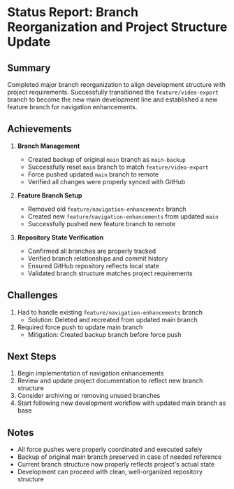# Status Report: Branch Reorganization and Project Structure Update

## Summary
Completed major branch reorganization to align development structure with project requirements. Successfully transitioned the `feature/video-export` branch to become the new main development line and established a new feature branch for navigation enhancements.

## Achievements
1. **Branch Management**
   - Created backup of original `main` branch as `main-backup`
   - Successfully reset `main` branch to match `feature/video-export`
   - Force pushed updated `main` branch to remote
   - Verified all changes were properly synced with GitHub

2. **Feature Branch Setup**
   - Removed old `feature/navigation-enhancements` branch
   - Created new `feature/navigation-enhancements` from updated `main`
   - Successfully pushed new feature branch to remote

3. **Repository State Verification**
   - Confirmed all branches are properly tracked
   - Verified branch relationships and commit history
   - Ensured GitHub repository reflects local state
   - Validated branch structure matches project requirements

## Challenges
1. Had to handle existing `feature/navigation-enhancements` branch
   - Solution: Deleted and recreated from updated main branch
2. Required force push to update main branch
   - Mitigation: Created backup branch before force push

## Next Steps
1. Begin implementation of navigation enhancements
2. Review and update project documentation to reflect new branch structure
3. Consider archiving or removing unused branches
4. Start following new development workflow with updated main branch as base

## Notes
- All force pushes were properly coordinated and executed safely
- Backup of original main branch preserved in case of needed reference
- Current branch structure now properly reflects project's actual state
- Development can proceed with clean, well-organized repository structure 
